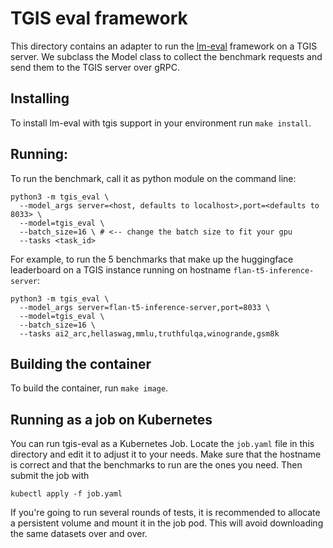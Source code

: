 # TGIS eval framework

This directory contains an adapter to run the [lm-eval](https://github.com/EleutherAI/lm-evaluation-harness)
framework on a TGIS server. We subclass the Model class to collect the benchmark requests and send
them to the TGIS server over gRPC.

## Installing

To install lm-eval with tgis support in your environment run `make install`.


## Running:

To run the benchmark, call it as python module on the command line:
```
python3 -m tgis_eval \
  --model_args server=<host, defaults to localhost>,port=<defaults to 8033> \
  --model=tgis_eval \ 
  --batch_size=16 \ # <-- change the batch size to fit your gpu
  --tasks <task_id>
```

For example, to run the 5 benchmarks that make up the huggingface leaderboard
on a TGIS instance running on hostname `flan-t5-inference-server`:

```
python3 -m tgis_eval \
  --model_args server=flan-t5-inference-server,port=8033 \
  --model=tgis_eval \
  --batch_size=16 \
  --tasks ai2_arc,hellaswag,mmlu,truthfulqa,winogrande,gsm8k 
```

## Building the container

To build the container, run `make image`.


## Running as a job on Kubernetes

You can run tgis-eval as a Kubernetes Job. Locate the `job.yaml` file in this directory
and edit it to adjust it to your needs. Make sure that the hostname is correct and that
the benchmarks to run are the ones you need. Then submit the job with

```
kubectl apply -f job.yaml
```

If you're going to run several rounds of tests, it is recommended to allocate a persistent
volume and mount it in the job pod. This will avoid downloading the same datasets over and
over.
